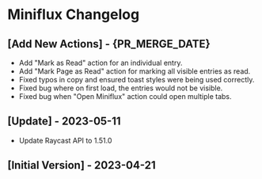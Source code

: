 # Miniflux Changelog

## [Add New Actions] - {PR_MERGE_DATE}

- Add "Mark as Read" action for an individual entry.
- Add "Mark Page as Read" action for marking all visible entries as read.
- Fixed typos in copy and ensured toast styles were being used correctly.
- Fixed bug where on first load, the entries would not be visible.
- Fixed bug when "Open Miniflux" action could open multiple tabs.

## [Update] - 2023-05-11

- Update Raycast API to 1.51.0

## [Initial Version] - 2023-04-21
